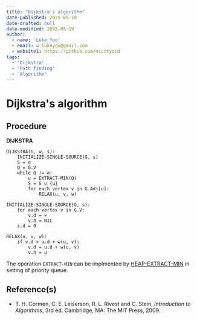 ```yaml
---
title: "Dijkstra's algorithm"
date-published: 2025-05-10
date-drafted: null
date-modified: 2025-05-19
author:
  - name: 'Luke Yoo'
  - email: w.lukeyoo@gmail.com
  - website1: https://github.com/micttyoid
tags:
  - 'Dijkstra'
  - 'Path finding'
  - 'Algorithm'
---
```


# Dijkstra's algorithm

## Procedure

**DIJKSTRA**

```pseudo
DIJKSTRA(G, w, s):
    INITIALIZE-SINGLE-SOURCE(G, s)
    S = ∅
    Q = G.V
    while Q != ∅:
        u = EXTRACT-MIN(Q)
        S = S ∪ {u}
        for each vertex v in G.Adj[u]:
            RELAX(u, v, w)
```

```pseudo
INITIALIZE-SINGLE-SOURCE(G, s):
    for each vertex v in G.V:
        v.d = ∞
        v.π = NIL
    s.d = 0

RELAX(u, v, w):
    if v.d > u.d + w(u, v):
        v.d = u.d + w(u, v)
        v.π = u
```

The operation `EXTRACT-MIN` can be implmented by
[HEAP-EXTRACT-MIN](https://lukeyoo.fyi/recap/2025/5/mean-heap#extract-min) 
in setting of priority queue.

## Reference(s)

- T. H. Cormen, C. E. Leiserson, R. L. Rivest and C. Stein, _Introduction to Algorithms_, 3rd ed. Cambridge, MA: The MIT Press, 2009.